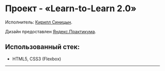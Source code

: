 # Проект - «Learn-to-Learn 2.0»
Исполнитель: [Кирилл Синицын](https://github.com/kssinitsyn/).

Дизайн предоставлен [Яндекс.Практикума](https://praktikum.yandex.ru).

## Использованный стек:
 - HTML5, CSS3 (Flexbox)
---